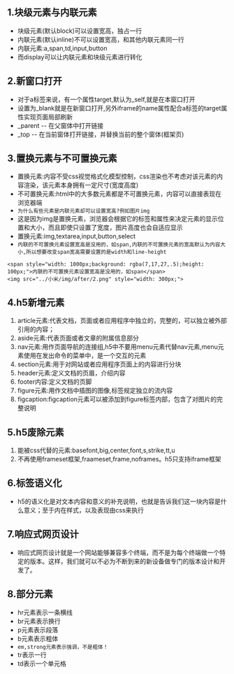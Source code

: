 ## 1.块级元素与内联元素
* 块级元素(默认block)可以设置宽高，独占一行
* 内联元素(默认inline)不可以设置宽高，和其他内联元素同一行
* 内联元素:a,span,td,input,button
* 而display可以让内联元素和块级元素进行转化

## 2.新窗口打开
* 对于a标签来说，有一个属性target,默认为_self,就是在本窗口打开
* 设置为_blank就是在新窗口打开,另外iframe的name属性配合a标签的target属性实现页面局部刷新
* _parent -- 在父窗体中打开链接
* _top -- 在当前窗体打开链接，并替换当前的整个窗体(框架页)

## 3.置换元素与不可置换元素
* 置换元素:内容不受css视觉格式化模型控制，css渲染也不考虑对该元素的内容渲染，该元素本身拥有一定尺寸(宽度高度)
* 不可置换元素:html中的大多数元素都是不可置换元素，内容可以直接表现在浏览器端
* `为什么有些元素是内联元素却可以设置宽高?例如图片img`
* 这是因为img是置换元素，浏览器会根据它的标签和属性来决定元素的显示位置和大小，而且即使只设置了宽度，图片高度也会自适应显示
* 置换元素:img,textarea,input,button,select
* `内联的不可置换元素设置宽高是没用的，如span,内联的不可置换元素的宽高默认为内容大小,所以想要改变span宽高需要设置的是width和line-height`
```		
<span style="width: 1000px;background: rgba(7,17,27,.5);height: 100px;">内联的不可置换元素设置宽高是没用的，如span</span>
<img src="../小米/img/after/2.png" style="width: 300px;">
```

## 4.h5新增元素
1. article元素:代表文档，页面或者应用程序中独立的，完整的，可以独立被外部引用的内容；
2. aside元素:代表页面或者文章的附属信息部分
3. nav元素:用作页面导航的连接组,h5中不要用menu元素代替nav元素,menu元素使用在发出命令的菜单中，是一个交互的元素
4. section元素:用于对网站或者应用程序页面上的内容进行分块
5. header元素:定义文档的页眉，介绍内容
6. footer内容:定义文档的页脚
7. figure元素:用作文档中插图的图像,标签规定独立的流内容
8. figcaption:figcaption元素可以被添加到figure标签内部，包含了对图片的完整说明

## 5.h5废除元素
1. 能被css代替的元素:basefont,big,center,font,s,strike,tt,u
2. 不再使用frameset框架,fraameset,frame,noframes。h5只支持iframe框架

## 6.标签语义化
* h5的语义化是对文本内容和意义的补充说明，也就是告诉我们这一块内容是什么意义；至于内在样式，以及表现由css来执行

## 7.响应式网页设计
* 响应式网页设计就是一个网站能够兼容多个终端，而不是为每个终端做一个特定的版本。这样，我们就可以不必为不断到来的新设备做专门的版本设计和开发了。

## 8.部分元素
* hr元素表示一条横线
* br元素表示换行
* p元素表示段落
* b元素表示粗体
* `em,strong元素表示强调，不是粗体！`
* tr表示一行
* td表示一个单元格

